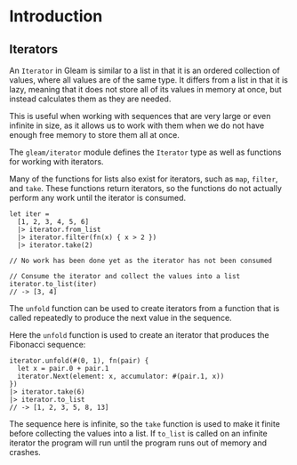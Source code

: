# Introduction

## Iterators

An `Iterator` in Gleam is similar to a list in that it is an ordered collection of values, where all values are of the same type. It differs from a list in that it is lazy, meaning that it does not store all of its values in memory at once, but instead calculates them as they are needed.

This is useful when working with sequences that are very large or even infinite in size, as it allows us to work with them when we do not have enough free memory to store them all at once.

The `gleam/iterator` module defines the `Iterator` type as well as functions for working with iterators.

Many of the functions for lists also exist for iterators, such as `map`, `filter`, and `take`. These functions return iterators, so the functions do not actually perform any work until the iterator is consumed.

```gleam
let iter = 
  [1, 2, 3, 4, 5, 6]
  |> iterator.from_list
  |> iterator.filter(fn(x) { x > 2 })
  |> iterator.take(2)

// No work has been done yet as the iterator has not been consumed

// Consume the iterator and collect the values into a list
iterator.to_list(iter)
// -> [3, 4]
```

The `unfold` function can be used to create iterators from a function that is called repeatedly to produce the next value in the sequence.

Here the `unfold` function is used to create an iterator that produces the Fibonacci sequence:

```gleam 
iterator.unfold(#(0, 1), fn(pair) {
  let x = pair.0 + pair.1
  iterator.Next(element: x, accumulator: #(pair.1, x))
})
|> iterator.take(6)
|> iterator.to_list
// -> [1, 2, 3, 5, 8, 13]
```

The sequence here is infinite, so the `take` function is used to make it finite before collecting the values into a list. If `to_list` is called on an infinite iterator the program will run until the program runs out of memory and crashes.
